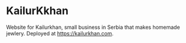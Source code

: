 # KailurKkhan

Website for Kailurkhan, small business in Serbia that makes homemade jewlery. Deployed at https://kailurkhan.com.
